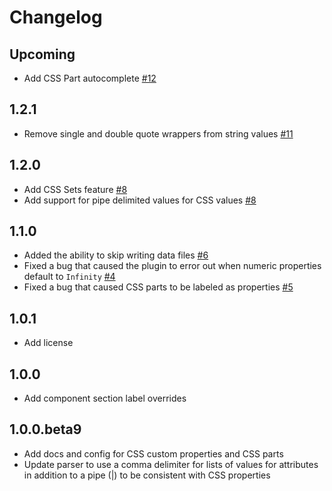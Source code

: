 # Changelog 

## Upcoming

- Add CSS Part autocomplete [#12](https://github.com/break-stuff/cem-plugin-vs-code-custom-data-generator/pull/12)

## 1.2.1

- Remove single and double quote wrappers from string values [#11](https://github.com/break-stuff/cem-plugin-vs-code-custom-data-generator/pull/11)

## 1.2.0

- Add CSS Sets feature [#8](https://github.com/break-stuff/cem-plugin-vs-code-custom-data-generator/pull/8)
- Add support for pipe delimited values for CSS values [#8](https://github.com/break-stuff/cem-plugin-vs-code-custom-data-generator/pull/8)

## 1.1.0

- Added the ability to skip writing data files [#6](https://github.com/break-stuff/cem-plugin-vs-code-custom-data-generator/pull/6)
- Fixed a bug that caused the plugin to error out when numeric properties default to `Infinity` [#4](https://github.com/break-stuff/cem-plugin-vs-code-custom-data-generator/pull/4)
- Fixed a bug that caused CSS parts to be labeled as properties [#5](https://github.com/break-stuff/cem-plugin-vs-code-custom-data-generator/pull/5)

## 1.0.1

- Add license

## 1.0.0

- Add component section label overrides

## 1.0.0.beta9

- Add docs and config for CSS custom properties and CSS parts
- Update parser to use a comma delimiter for lists of values for attributes in addition to a pipe (|) to be consistent with CSS properties